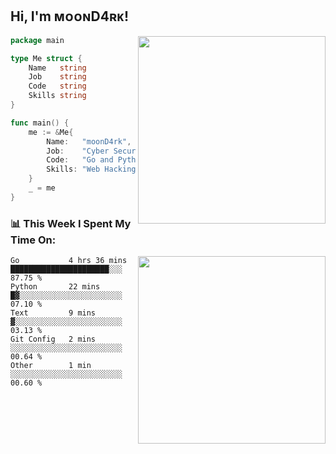 <h2> Hi, I'm ᴍᴏᴏɴD4ʀᴋ!</h2>
<img align='right' src="https://github-readme-stats.vercel.app/api?username=moond4rk&show_icons=true&theme=radical" width="300">


```go
package main

type Me struct {
	Name   string
	Job    string
	Code   string
	Skills string
}

func main() {
	me := &Me{
		Name:   "moonD4rk",
		Job:    "Cyber Security Engineer",
		Code:   "Go and Python and Others",
		Skills: "Web Hacking ^o^",
	}
	_ = me
}
```



<h3>📊 This Week I Spent My Time On:</h3>
<img align='right' src="https://spotify-github-profile.vercel.app/api/view?uid=dayjackson56081&cover_image=true&theme=novatorem" width="300">

<!--START_SECTION:waka-->
```text
Go           4 hrs 36 mins   ██████████████████████░░░   87.75 % 
Python       22 mins         █▓░░░░░░░░░░░░░░░░░░░░░░░   07.10 % 
Text         9 mins          ▓░░░░░░░░░░░░░░░░░░░░░░░░   03.13 % 
Git Config   2 mins          ░░░░░░░░░░░░░░░░░░░░░░░░░   00.64 % 
Other        1 min           ░░░░░░░░░░░░░░░░░░░░░░░░░   00.60 % 
```
<!--END_SECTION:waka-->

